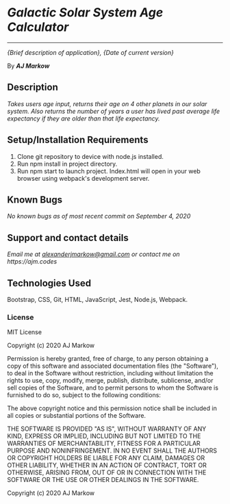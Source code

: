 # _Galactic Solar System Age Calculator_

---

_{Brief description of application}, {Date of current version}_

By **_AJ Markow_**

## Description

_Takes users age input, returns their age on 4 other planets in our solar system. Also returns the number of years a user has lived past average life expectancy if they are older than that life expectancy._

## Setup/Installation Requirements

1. Clone git repository to device with node.js installed.
2. Run npm install in project directory.
3. Run npm start to launch project. Index.html will open in your web browser using webpack's development server.

## Known Bugs

_No known bugs as of most recent commit on September 4, 2020_

## Support and contact details

_Email me at alexanderjmarkow@gmail.com or contact me on https://ajm.codes_

## Technologies Used

Bootstrap, CSS, Git, HTML, JavaScript, Jest, Node.js, Webpack.

### License

MIT License

Copyright (c) 2020 AJ Markow

Permission is hereby granted, free of charge, to any person obtaining a copy
of this software and associated documentation files (the "Software"), to deal
in the Software without restriction, including without limitation the rights
to use, copy, modify, merge, publish, distribute, sublicense, and/or sell
copies of the Software, and to permit persons to whom the Software is
furnished to do so, subject to the following conditions:

The above copyright notice and this permission notice shall be included in all
copies or substantial portions of the Software.

THE SOFTWARE IS PROVIDED "AS IS", WITHOUT WARRANTY OF ANY KIND, EXPRESS OR
IMPLIED, INCLUDING BUT NOT LIMITED TO THE WARRANTIES OF MERCHANTABILITY,
FITNESS FOR A PARTICULAR PURPOSE AND NONINFRINGEMENT. IN NO EVENT SHALL THE
AUTHORS OR COPYRIGHT HOLDERS BE LIABLE FOR ANY CLAIM, DAMAGES OR OTHER
LIABILITY, WHETHER IN AN ACTION OF CONTRACT, TORT OR OTHERWISE, ARISING FROM,
OUT OF OR IN CONNECTION WITH THE SOFTWARE OR THE USE OR OTHER DEALINGS IN THE
SOFTWARE.

Copyright (c) 2020 AJ Markow
